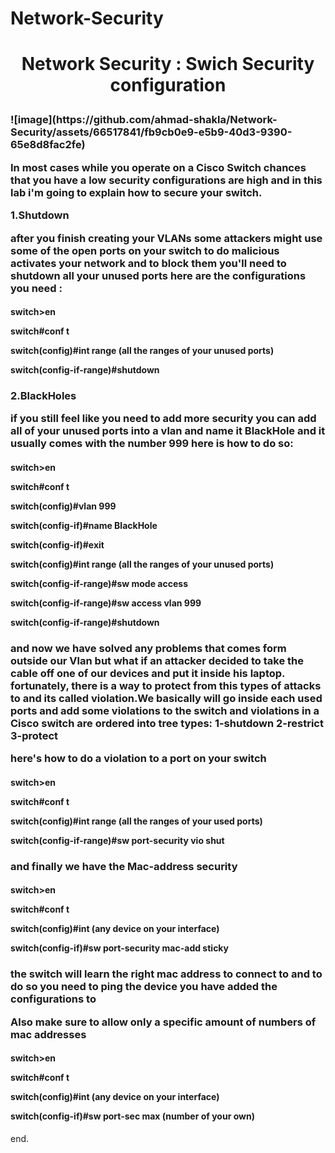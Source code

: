 # Network-Security
<h1><center>

 Network Security : Swich Security configuration

</center></h1>

<h3>
![image](https://github.com/ahmad-shakla/Network-Security/assets/66517841/fb9cb0e9-e5b9-40d3-9390-65e8d8fac2fe)



In most cases while you operate on a Cisco Switch chances that you have a low security configurations are high and in this lab i'm going to explain how to secure your switch.


1.Shutdown

after you finish creating your VLANs some attackers might use some of the open ports on your switch to do malicious activates  your network and to block them you'll need to shutdown all your unused ports here are the configurations you need :
</h3>
<h4>
<b>
switch>en

switch#conf t

switch(config)#int range (all the ranges of your unused ports)

switch(config-if-range)#shutdown

 </b>
 </h4>
<h3>
2.BlackHoles

if you still feel like you need to add more security you can add all of your unused ports into a vlan and name it BlackHole and it usually comes with the number 999 here is how to do so:

 </h3>
<b><h4>
switch>en

switch#conf t

switch(config)#vlan 999

switch(config-if)#name BlackHole

switch(config-if)#exit

switch(config)#int range (all the ranges of your unused ports)

switch(config-if-range)#sw mode access

switch(config-if-range)#sw access vlan 999

switch(config-if-range)#shutdown
</h4></b>
 
<h3>
and now we have solved any problems that comes form outside our Vlan but what if an attacker decided to take the cable off one of our devices and put it inside his laptop. fortunately, there is a way to protect from this types of attacks to and its called violation.We basically will go inside each used ports and add some violations to the switch and violations in a Cisco switch are ordered into tree types: 1-shutdown 2-restrict 3-protect

here's how to do a violation to a port on your switch

 </h3>

 <h4><b>

switch>en

switch#conf t

switch(config)#int range (all the ranges of your used ports)

switch(config-if-range)#sw port-security vio shut

</b></h4>

<h3>
and finally we have the Mac-address security

 </h3>

<h4><b>
switch>en

switch#conf t

switch(config)#int (any device on your interface)

switch(config-if)#sw port-security mac-add sticky
</b></h4>
 
<h3>
the switch will learn the right mac address to connect to and to do so you need to ping the device you have added the configurations to

 

Also make sure to allow only a specific amount of numbers of mac addresses 
</h3>
<h4><b>
switch>en

switch#conf t

switch(config)#int (any device on your interface)

switch(config-if)#sw port-sec max (number of your own)
</b></h4>

end.
